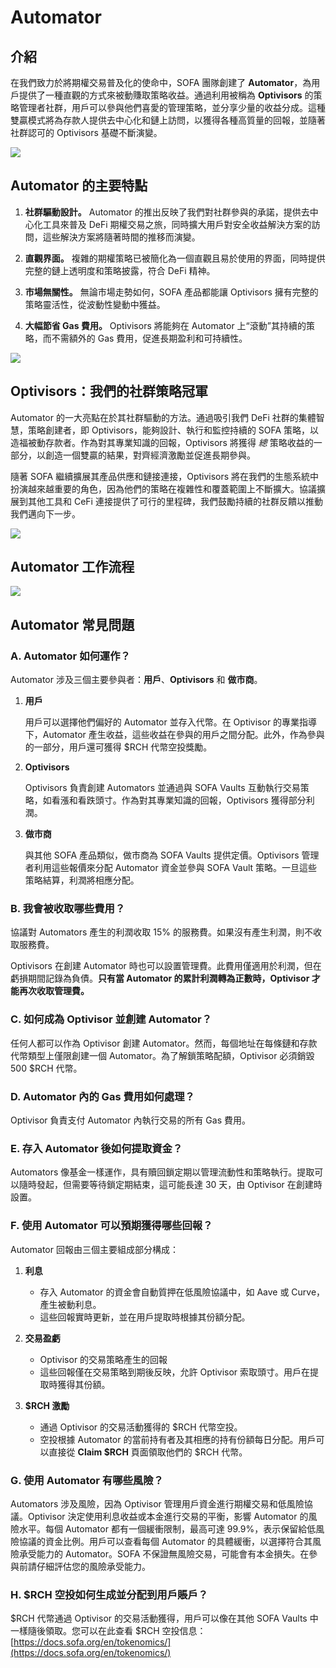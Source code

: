 # Automator

## 介紹

在我們致力於將期權交易普及化的使命中，SOFA 團隊創建了 **Automator**，為用戶提供了一種直觀的方式來被動賺取策略收益。通過利用被稱為 **Optivisors** 的策略管理者社群，用戶可以參與他們喜愛的管理策略，並分享少量的收益分成。這種雙贏模式將為存款人提供去中心化和鏈上訪問，以獲得各種高質量的回報，並隨著社群認可的 Optivisors 基礎不斷演變。

![](../../static/WpN2bQGaOoLbV5xAyAtuLyhXsWe.png)

## Automator 的主要特點

1. **社群驅動設計。** Automator 的推出反映了我們對社群參與的承諾，提供去中心化工具來普及 DeFi 期權交易之旅，同時擴大用戶對安全收益解決方案的訪問，這些解決方案將隨著時間的推移而演變。

2. **直觀界面。** 複雜的期權策略已被簡化為一個直觀且易於使用的界面，同時提供完整的鏈上透明度和策略披露，符合 DeFi 精神。

3. **市場無關性。** 無論市場走勢如何，SOFA 產品都能讓 Optivisors 擁有完整的策略靈活性，從波動性變動中獲益。

4. **大幅節省 Gas 費用。** Optivisors 將能夠在 Automator 上“滾動”其持續的策略，而不需額外的 Gas 費用，促進長期盈利和可持續性。

![](../../static/WhuobjfZ6oJLI7xIJxduEgXGsHe.png)

## Optivisors：我們的社群策略冠軍

Automator 的一大亮點在於其社群驅動的方法。通過吸引我們 DeFi 社群的集體智慧，策略創建者，即 Optivisors，能夠設計、執行和監控持續的 SOFA 策略，以造福被動存款者。作為對其專業知識的回報，Optivisors 將獲得 _總_ 策略收益的一部分，以創造一個雙贏的結果，對齊經濟激勵並促進長期參與。

隨著 SOFA 繼續擴展其產品供應和鏈接連接，Optivisors 將在我們的生態系統中扮演越來越重要的角色，因為他們的策略在複雜性和覆蓋範圍上不斷擴大。協議擴展到其他工具和 CeFi 連接提供了可行的里程碑，我們鼓勵持續的社群反饋以推動我們邁向下一步。

![](../../static/FaqsbCCa5oihmhx6SXFuuJfds7b.png)

## Automator 工作流程

![](../../static/automator_workflow.png)

## Automator 常見問題

### A. Automator 如何運作？

Automator 涉及三個主要參與者：**用戶**、**Optivisors** 和 **做市商**。

1. **用戶**

   用戶可以選擇他們偏好的 Automator 並存入代幣。在 Optivisor 的專業指導下，Automator 產生收益，這些收益在參與的用戶之間分配。此外，作為參與的一部分，用戶還可獲得 $RCH 代幣空投獎勵。

2. **Optivisors**

   Optivisors 負責創建 Automators 並通過與 SOFA Vaults 互動執行交易策略，如看漲和看跌頭寸。作為對其專業知識的回報，Optivisors 獲得部分利潤。

3. **做市商**

   與其他 SOFA 產品類似，做市商為 SOFA Vaults 提供定價。Optivisors 管理者利用這些報價來分配 Automator 資金並參與 SOFA Vault 策略。一旦這些策略結算，利潤將相應分配。

### B. 我會被收取哪些費用？

協議對 Automators 產生的利潤收取 15% 的服務費。如果沒有產生利潤，則不收取服務費。

Optivisors 在創建 Automator 時也可以設置管理費。此費用僅適用於利潤，但在虧損期間記錄為負債。**只有當 Automator 的累計利潤轉為正數時，Optivisor 才能再次收取管理費。**

### C. 如何成為 Optivisor 並創建 Automator？

任何人都可以作為 Optivisor 創建 Automator。然而，每個地址在每條鏈和存款代幣類型上僅限創建一個 Automator。為了解鎖策略配額，Optivisor 必須銷毀 500 $RCH 代幣。

### D. Automator 內的 Gas 費用如何處理？

Optivisor 負責支付 Automator 內執行交易的所有 Gas 費用。

### E. 存入 Automator 後如何提取資金？

Automators 像基金一樣運作，具有贖回鎖定期以管理流動性和策略執行。提取可以隨時發起，但需要等待鎖定期結束，這可能長達 30 天，由 Optivisor 在創建時設置。

### F. 使用 Automator 可以預期獲得哪些回報？

Automator 回報由三個主要組成部分構成：

1. **利息**

   - 存入 Automator 的資金會自動質押在低風險協議中，如 Aave 或 Curve，產生被動利息。
   - 這些回報實時更新，並在用戶提取時根據其份額分配。

2. **交易盈虧**

   - Optivisor 的交易策略產生的回報
   - 這些回報僅在交易策略到期後反映，允許 Optivisor 索取頭寸。用戶在提取時獲得其份額。

3. **$RCH 激勵**

   - 通過 Optivisor 的交易活動獲得的 $RCH 代幣空投。
   - 空投根據 Automator 的當前持有者及其相應的持有份額每日分配。用戶可以直接從 **Claim $RCH** 頁面領取他們的 $RCH 代幣。

### G. 使用 Automator 有哪些風險？

Automators 涉及風險，因為 Optivisor 管理用戶資金進行期權交易和低風險協議。Optivisor 決定使用利息收益或本金進行交易的平衡，影響 Automator 的風險水平。每個 Automator 都有一個緩衝限制，最高可達 99.9%，表示保留給低風險協議的資金比例。用戶可以查看每個 Automator 的具體緩衝，以選擇符合其風險承受能力的 Automator。SOFA 不保證無風險交易，可能會有本金損失。在參與前請仔細評估您的風險承受能力。

### H. $RCH 空投如何生成並分配到用戶賬戶？

$RCH 代幣通過 Optivisor 的交易活動獲得，用戶可以像在其他 SOFA Vaults 中一樣隨後領取。您可以在此查看 $RCH 空投信息：[https://docs.sofa.org/en/tokenomics/](https://docs.sofa.org/en/tokenomics/)